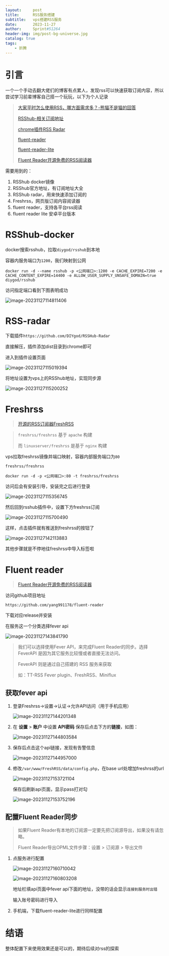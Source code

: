```yaml
---
layout:     post
title:      RSS服务搭建
subtitle:   vps搭建RSS服务
date:       2023-11-27
author:     Sprint#51264
header-img: img/post-bg-universe.jpg
catalog: true
tags:
    - 折腾
---
```


# 引言

一个一个手动去翻大佬们的博客有点累人，发现rss可以快速获取订阅内容，所以尝试学习前辈博客自己搭一个玩玩，以下为个人记录

>   [大家平时怎么使用RSS，哪方面需求多？-熊猫不是猫的回答](https://www.zhihu.com/question/539312990/answer/2822078276?utm_id=0)
>
>   [RSShub-相关订阅地址](https://docs.rsshub.app/zh/usage)
>
>   [chrome插件RSS Radar](https://github.com/DIYgod/RSSHub-Radar)
>
>   [fluent-reader](https://github.com/yang991178/fluent-reader)
>
>   [fluent-reader-lite](https://github.com/yang991178/fluent-reader-lite)
>
>   [Fluent Reader开源免费的RSS阅读器](https://www.gatherfind.com/post/647.html)

需要用到的：

1.   RSShub docker镜像
2.   RSShub官方地址，有订阅地址大全
3.   RSShub radar，用来快速添加订阅的
4.   Freshrss，网页版订阅内容阅读器
5.   fluent reader，支持各平台rss阅读
6.   fluent reader lite 安卓平台版本

# RSShub-docker

docker搜索rsshub，拉取`diygod/rsshub`到本地

容器内服务端口为`1200`，我们映射到公网

`docker run -d --name rsshub -p <公网端口>:1200 -e CACHE_EXPIRE=7200 -e CACHE_CONTENT_EXPIRE=14400 -e ALLOW_USER_SUPPLY_UNSAFE_DOMAIN=true diygod/rsshub`



访问指定端口看到下图表明成功

![image-20231127114811406](./2023-11-27-rss%E6%9C%8D%E5%8A%A1%E6%90%AD%E5%BB%BA/image-20231127114811406.png)



# RSS-radar

下载插件`https://github.com/DIYgod/RSSHub-Radar`

直接解压，插件添加dist目录到chrome即可

进入到插件设置页面

![image-20231127115019394](./2023-11-27-rss%E6%9C%8D%E5%8A%A1%E6%90%AD%E5%BB%BA/image-20231127115019394.png)

将地址设置为vps上的RSShub地址，实现同步源

![image-20231127115200252](./2023-11-27-rss%E6%9C%8D%E5%8A%A1%E6%90%AD%E5%BB%BA/image-20231127115200252.png)



# Freshrss

>   [开源的RSS订阅器FreshRSS](https://blog.csdn.net/wbsu2004/article/details/125975860)

>   `freshrss/freshrss` 基于 `apache` 构建
>
>   而 `linuxserver/freshrss` 是基于 `nginx` 构建

vps拉取freshrss镜像并端口映射，容器内部服务端口为`80`

`freshrss/freshrss`



`docker run -d -p <公网端口>:80 -t freshrss/freshrss`

访问后会有安装引导，安装完之后进行登录

![image-20231127115356745](./2023-11-27-rss%E6%9C%8D%E5%8A%A1%E6%90%AD%E5%BB%BA/image-20231127115356745.png)



然后回到rsshub插件中，设置下方freshrss订阅

![image-20231127115700490](./2023-11-27-rss%E6%9C%8D%E5%8A%A1%E6%90%AD%E5%BB%BA/image-20231127115700490.png)

这样，点击插件就有推送到freshrss的按钮了

![image-20231127142113883](./2023-11-27-rss%E6%9C%8D%E5%8A%A1%E6%90%AD%E5%BB%BA/image-20231127142113883.png)



其他步骤就是不停地往freshrss中导入标签啦



# Fluent reader

>   [Fluent Reader开源免费的RSS阅读器](https://www.gatherfind.com/post/647.html)

访问github项目地址

`https://github.com/yang991178/fluent-reader`

下载对应release并安装

在服务这一个分类选择fever api

![image-20231127143841790](./2023-11-27-rss%E6%9C%8D%E5%8A%A1%E6%90%AD%E5%BB%BA/image-20231127143841790.png)

>我们可以选择使用Fever API，来完成Fluent Reader的同步。选择 FeverAPI 是因为其它服务比较慢或者直接无法访问。
>
>FeverAPI 则是通过自己搭建的 RSS 服务来获取
>
>如：TT-RSS Fever plugin、FreshRSS、Miniflux

## 获取fever api

1.   登录Freshrss->设置->认证->允许API访问（用于手机应用）

     ![image-20231127144201348](./2023-11-27-rss%E6%9C%8D%E5%8A%A1%E6%90%AD%E5%BB%BA/image-20231127144201348.png)

2.   在 **设置** > **账户** 中设置 **API密码** 保存后点击下方的**链接**，如图：

     ![image-20231127144803584](./2023-11-27-rss%E6%9C%8D%E5%8A%A1%E6%90%AD%E5%BB%BA/image-20231127144803584.png)

3.   保存后点击这个api链接，发现有告警信息

     ![image-20231127144957000](./2023-11-27-rss%E6%9C%8D%E5%8A%A1%E6%90%AD%E5%BB%BA/image-20231127144957000.png)

4.   修改`/var/www/FreshRSS/data/config.php`，在base url处增加freshrss的url

     ![image-20231127153721104](./2023-11-27-rss%E6%9C%8D%E5%8A%A1%E6%90%AD%E5%BB%BA/image-20231127153721104.png)

     保存后刷新api页面，显示pass打对勾

     ![image-20231127153752196](./2023-11-27-rss%E6%9C%8D%E5%8A%A1%E6%90%AD%E5%BB%BA/image-20231127153752196.png)

## 配置Fluent Reader同步

>如果Fluent Reader有本地的订阅源一定要先把订阅源导出，如果没有请忽略。
>
>Fluent Reader导出OPML文件步骤：设置 > 订阅源 > 导出文件
>
>





1.   点服务进行配置

     ![image-20231127160710042](./2023-11-27-rss%E6%9C%8D%E5%8A%A1%E6%90%AD%E5%BB%BA/image-20231127160710042.png)

     ![image-20231127160803208](./2023-11-27-rss%E6%9C%8D%E5%8A%A1%E6%90%AD%E5%BB%BA/image-20231127160803208.png)

     地址栏填api页面中fever api下面的地址，没带的话会显示`连接到服务时出错`

     输入账号密码进行导入

2.   手机端，下载fluent-reader-lite进行同样配置



# 结语

整体配置下来使用效果还是可以的，期待后续对rss的探索
